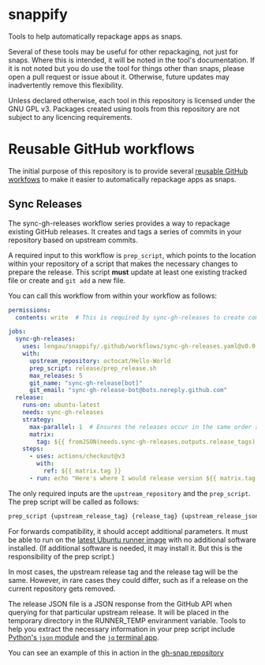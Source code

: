 # snappify
Tools to help automatically repackage apps as snaps.

Several of these tools may be useful for other repackaging, not just for snaps.
Where this is intended, it will be noted in the tool's documentation. If it
is not noted but you do use the tool for things other than snaps, please
open a pull request or issue about it. Otherwise, future updates may 
inadvertently remove this flexibility.

Unless declared otherwise, each tool in this repository is licensed under
the GNU GPL v3. Packages created using tools from this repository are not
subject to any licencing requirements.

# Reusable GitHub workflows

The initial purpose of this repository is to provide several [reusable GitHub
workfows](https://docs.github.com/en/actions/using-workflows/reusing-workflows)
to make it easier to automatically repackage apps as snaps.

## Sync Releases

The sync-gh-releases workflow series provides a way to repackage existing
GitHub releases. It creates and tags a series of commits in your repository
based on upstream commits.

A required input to this workflow is `prep_script`, which points to the location
within your repository of a script that makes the necessary changes to 
prepare the release. This script **must** update at least one existing tracked
file or create and `git add` a new file.

You can call this workflow from within your workflow as follows:

```yaml
permissions:
  contents: write  # This is required by sync-gh-releases to create commits.

jobs:
  sync-gh-releases:
    uses: lengau/snappify/.github/workflows/sync-gh-releases.yaml@v0.0.1
    with:
      upstream_repository: octocat/Hello-World
      prep_script: release/prep_release.sh
      max_releases: 5
      git_name: "sync-gh-release[bot]"
      git_email: "sync-gh-release-bot@bots.noreply.github.com"
  release:
    runs-on: ubuntu-latest
    needs: sync-gh-releases
    strategy:
      max-parallel: 1  # Ensures the releases occur in the same order as upstream.
      matrix:
        tag: ${{ fromJSON(needs.sync-gh-releases.outputs.release_tags) }}
    steps:
      - uses: actions/checkout@v3
        with:
          ref: ${{ matrix.tag }}
      - run: echo "Here's where I would release version ${{ matrix.tag }}"
```

The only required inputs are the `upstream_repository` and the `prep_script`.
The prep script will be called as follows:

```bash
prep_script {upstream_release_tag} {release_tag} {upstream_release_json_file}
```

For forwards compatibility, it should accept additional parameters. It must be 
able to run on the [latest Ubuntu runner 
image](https://github.com/actions/runner-images) with no additional software
installed. (If additional software is needed, it may install it. But this is
the responsibility of the prep script.)

In most cases, the upstream release tag and the release tag will be the same.
However, in rare cases they could differ, such as if a release on the current
repository gets removed.

The release JSON file is a JSON response from the GitHub API when querying
for that particular upstream release. It will be placed in the temporary
directory in the RUNNER_TEMP enviranment variable. Tools to help you extract the
necessary information in your prep script include [Python's `json` 
module](https://docs.python.org/3.10/library/json.html) and the [`jq` terminal
app](https://stedolan.github.io/jq/).

You can see an example of this in action in the [gh-snap 
repository](https://github.com/lengau/gh-snap/blob/main/.github/workflows/upstream-release.yaml)

